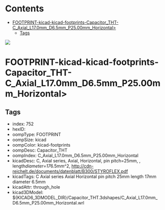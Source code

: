 



Contents
========

* [FOOTPRINT-kicad-kicad-footprints-Capacitor_THT-C_Axial_L17.0mm_D6.5mm_P25.00mm_Horizontal>](#footprint-kicad-kicad-footprints-capacitor_tht-c_axial_l170mm_d65mm_p2500mm_horizontal)
	* [Tags](#tags)
  
![][im]
# FOOTPRINT-kicad-kicad-footprints-Capacitor_THT-C_Axial_L17.0mm_D6.5mm_P25.00mm_Horizontal>

## Tags

- index: 752
- hexID: 
- oompType: FOOTPRINT
- oompSize: kicad
- oompColor: kicad-footprints
- oompDesc: Capacitor_THT
- oompIndex: C_Axial_L17.0mm_D6.5mm_P25.00mm_Horizontal
- kicadDesc: C, Axial series, Axial, Horizontal, pin pitch=25mm, , length*diameter=17*6.5mm^2, http://cdn-reichelt.de/documents/datenblatt/B300/STYROFLEX.pdf
- kicadTags: C Axial series Axial Horizontal pin pitch 25mm  length 17mm diameter 6.5mm
- kicadAttr: through_hole
- kicad3DModel: ${KICAD6_3DMODEL_DIR}/Capacitor_THT.3dshapes/C_Axial_L17.0mm_D6.5mm_P25.00mm_Horizontal.wrl



[im]: image.png
